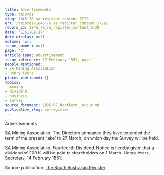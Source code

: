 ```yaml
---
title: Advertisements
type: records
slug: 1845_76_sa_register_content_5729
url: /records/1845_76_sa_register_content_5729/
record_id: 1845_76_sa_register_content_5729
date: '1851-02-17'
date_display: null
volume: null
issue_number: null
page: '1'
article_type: advertisement
issue_reference: 17 February 1851, page 1
people_mentioned:
- SA Mining Association
- Henry Ayers
places_mentioned: []
topics:
- mining
- dividend
- business
- survey
source_document: 1985-87_Northern__Argus.md
publication_slug: sa-register
---
```


Advertisements

SA Mining Association.  The Directors announce they have extended the term of the present ‘take’ to 27 March, on which day the Survey will be held.

SA Mining Association.  Fourteenth Dividend.  Notice is hereby given that a dividend of 200% will be paid to shareholders on 1 March.  Henry Ayers, Secretary, 14 February 1851.

Source publication: [The South Australian Register](/publications/sa-register/)
